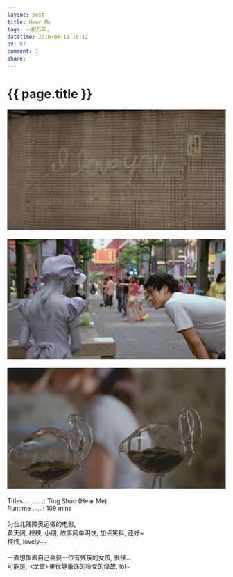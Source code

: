 ```yaml
---
layout: post
title: Hear Me
tags: 一眼万年,
datetime: 2010-04-19 18:12
pv: 87
comment: 1
share: 
---
```


{{ page.title }}
================

 <img small="0" src="/images/5528a0031906984f3812bb18.jpg"                                       /><br /><br /><img small="0" src="/images/2b1008df8f39fa2b4854031c.jpg"                                       /><br /><br /><img small="0" src="/images/d457200992ba9d972fddd419.jpg"                                       /><br /><br />Titles ...........: Ting Shuo (Hear Me)<br />Runtime ......: 109 mins<br /><br />为台北残障奥运做的电影, <br />黄天阔, 秧秧, 小朋, 故事简单明快, 加点笑料, 还好~<br />秧秧, lovely~~<br /><br />一直想象着自己会娶一位有残疾的女孩, 很怪...<br />可能是, &lt;龙堂&gt;里徐静蕾饰的哑女的缘故, lol~ 

